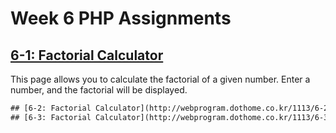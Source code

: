# Week 6 PHP Assignments

## [6-1: Factorial Calculator](http://webprogram.dothome.co.kr/1113/6-1.php)

This page allows you to calculate the factorial of a given number. Enter a number, and the factorial will be displayed.

```html
## [6-2: Factorial Calculator](http://webprogram.dothome.co.kr/1113/6-2.php)
## [6-3: Factorial Calculator](http://webprogram.dothome.co.kr/1113/6-3.php)
